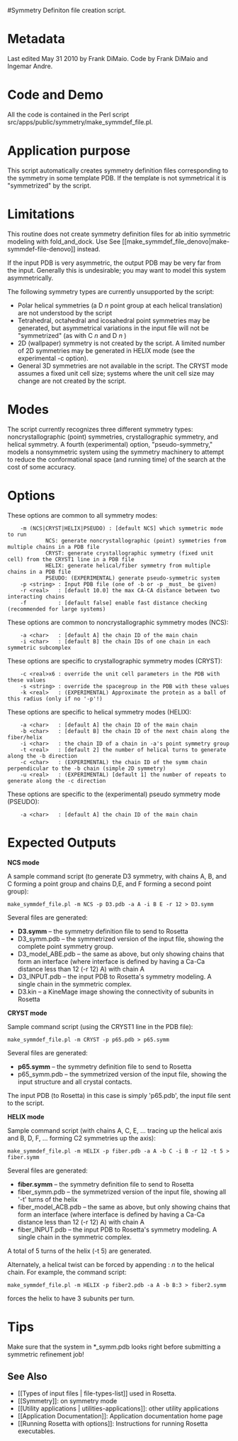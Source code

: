 #Symmetry Definiton file creation script.

Metadata
========

Last edited May 31 2010 by Frank DiMaio. Code by Frank DiMaio and Ingemar Andre.

Code and Demo
=============

All the code is contained in the Perl script src/apps/public/symmetry/make\_symmdef\_file.pl.

Application purpose
===========================================

This script automatically creates symmetry definition files corresponding to the symmetry in some template PDB. If the template is not symmetrical it is "symmetrized" by the script.

Limitations
===========

This routine does not create symmetry definition files for ab initio symmetric modeling with fold\_and\_dock. Use See [[make_symmdef_file_denovo|make-symmdef-file-denovo]] instead.

If the input PDB is very asymmetric, the output PDB may be very far from the input. Generally this is undesirable; you may want to model this system asymmetrically.

The following symmetry types are currently unsupported by the script:

-   Polar helical symmetries (a D *n* point group at each helical translation) are not understood by the script
-   Tetrahedral, octahedral and icosahedral point symmetries may be generated, but asymmetrical variations in the input file will not be "symmetrized" (as with C *n* and D *n* )
-   2D (wallpaper) symmetry is not created by the script. A limited number of 2D symmetries may be generated in HELIX mode (see the experimental -c option).
-   General 3D symmetries are not available in the script. The CRYST mode assumes a fixed unit cell size; systems where the unit cell size may change are not created by the script.

Modes
=====

The script currently recognizes three different symmetry types: noncrystallographic (point) symmetries, crystallographic symmetry, and helical symmetry. A fourth (experimental) option, "pseudo-symmetry," models a nonsymmetric system using the symmetry machinery to attempt to reduce the conformational space (and running time) of the search at the cost of some accuracy.

Options
=======

These options are common to all symmetry modes:

```
    -m (NCS|CRYST|HELIX|PSEUDO) : [default NCS] which symmetric mode to run
            NCS: generate noncrystallographic (point) symmetries from multiple chains in a PDB file
            CRYST: generate crystallographic symmetry (fixed unit cell) from the CRYST1 line in a PDB file
            HELIX: generate helical/fiber symmetry from multiple chains in a PDB file
            PSEUDO: (EXPERIMENTAL) generate pseudo-symmetric system
    -p <string> : Input PDB file (one of -b or -p _must_ be given)
    -r <real>   : [default 10.0] the max CA-CA distance between two interacting chains
    -f          : [default false] enable fast distance checking (recommended for large systems)
```

These options are common to noncrystallographic symmetry modes (NCS):

```
    -a <char>   : [default A] the chain ID of the main chain
    -i <char>   : [default B] the chain IDs of one chain in each symmetric subcomplex
```

These options are specific to crystallographic symmetry modes (CRYST):

```
    -c <real>x6 : override the unit cell parameters in the PDB with these values
    -s <string> : override the spacegroup in the PDB with these values
    -k <real>   : (EXPERIMENTAL) Approximate the protein as a ball of this radius (only if no '-p'!)
```

These options are specific to helical symmetry modes (HELIX):

```
    -a <char>   : [default A] the chain ID of the main chain
    -b <char>   : [default B] the chain ID of the next chain along the fiber/helix
    -i <char>   : the chain ID of a chain in -a's point symmetry group
    -t <real>   : [default 2] the number of helical turns to generate along the -b direction
    -c <char>   : (EXPERIMENTAL) the chain ID of the symm chain perpendicular to the -b chain (simple 2D symmetry)
    -u <real>   : (EXPERIMENTAL) [default 1] the number of repeats to generate along the -c direction
```

These options are specific to the (experimental) pseudo symmetry mode (PSEUDO):

```
    -a <char>   : [default A] the chain ID of the main chain
```

Expected Outputs
================

**NCS mode**

A sample command script (to generate D3 symmetry, with chains A, B, and C forming a point group and chains D,E, and F forming a second point group):

```
make_symmdef_file.pl -m NCS -p D3.pdb -a A -i B E -r 12 > D3.symm
```

Several files are generated:

-   **D3.symm** – the symmetry definition file to send to Rosetta
-   D3\_symm.pdb – the symmetrized version of the input file, showing the complete point symmetry group.
-   D3\_model\_ABE.pdb – the same as above, but only showing chains that form an interface (where interface is defined by having a Ca-Ca distance less than 12 (-r 12) A) with chain A
-   D3\_INPUT.pdb – the input PDB to Rosetta's symmetry modeling. A single chain in the symmetric complex.
-   D3.kin – a KineMage image showing the connectivity of subunits in Rosetta

**CRYST mode**

Sample command script (using the CRYST1 line in the PDB file):

```
make_symmdef_file.pl -m CRYST -p p65.pdb > p65.symm
```

Several files are generated:

-   **p65.symm** – the symmetry definition file to send to Rosetta
-   p65\_symm.pdb – the symmetrized version of the input file, showing the input structure and all crystal contacts.

The input PDB (to Rosetta) in this case is simply 'p65.pdb', the input file sent to the script.

**HELIX mode**

Sample command script (with chains A, C, E, ... tracing up the helical axis and B, D, F, ... forming C2 symmetries up the axis):

```
make_symmdef_file.pl -m HELIX -p fiber.pdb -a A -b C -i B -r 12 -t 5 > fiber.symm
```

Several files are generated:

-   **fiber.symm** – the symmetry definition file to send to Rosetta
-   fiber\_symm.pdb – the symmetrized version of the input file, showing all '-t' turns of the helix
-   fiber\_model\_ACB.pdb – the same as above, but only showing chains that form an interface (where interface is defined by having a Ca-Ca distance less than 12 (-r 12) A) with chain A
-   fiber\_INPUT.pdb – the input PDB to Rosetta's symmetry modeling. A single chain in the symmetric complex.

A total of 5 turns of the helix (-t 5) are generated.

Alternately, a helical twist can be forced by appending : *n* to the helical chain. For example, the command script:

```
make_symmdef_file.pl -m HELIX -p fiber2.pdb -a A -b B:3 > fiber2.symm
```

forces the helix to have 3 subunits per turn.

Tips
====

Make sure that the system in \*\_symm.pdb looks right before submitting a symmetric refinement job!

## See Also

* [[Types of input files | file-types-list]] used in Rosetta.
* [[Symmetry]]: on symmetry mode
* [[Utility applications | utilities-applications]]: other utility applications
* [[Application Documentation]]: Application documentation home page
* [[Running Rosetta with options]]: Instructions for running Rosetta executables.

